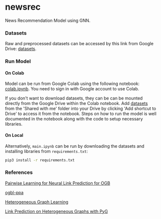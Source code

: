 # newsrec
News Recommendation Model using GNN.

### Datasets
Raw and preprocessed datasets can be accessed by this link from Google Drive: [datasets](https://drive.google.com/drive/folders/19_hl4deYR4hsySeCoti3a45AS7-GTiV9?usp=sharing).

### Run Model

#### On Colab
Model can be run from Google Colab using the following notebook: [colab.ipynb](https://drive.google.com/file/d/1ExS8Zohr1-SI-yT4nHiFslZ0Gaw21H6S/view?usp=sharing).
You need to sign in with Google account to use Colab.

If you don't want to download datasets, they can be can be mounted directly from the Google Drive within the Colab notebook. Add [datasets](https://drive.google.com/drive/folders/19_hl4deYR4hsySeCoti3a45AS7-GTiV9?usp=sharing) from the 'Shared with me' folder into your Drive by clicking 'Add shortcut to Drive' to access it from the notebook.
Steps on how to run the model is well documented in the notebook along with the code to setup necessary libraries.

#### On Local
Alternatively, `main.ipynb` can be run by downloading the datasets and installing libraries from `requirements.txt`:
```sh
pip3 install -r requirements.txt
```

### References
[Pairwise Learning for Neural Link Prediction for OGB](https://github.com/zhitao-wang/PLNLP)

[ogbl-ppa](https://github.com/snap-stanford/ogb/tree/bd1cfa20f909f3e0cccf807eb8605961cf3ce49b/examples/linkproppred/ppa)

[Heterogeneous Graph Learning](https://pytorch-geometric.readthedocs.io/en/latest/notes/heterogeneous.html)

[Link Prediction on Heterogeneous Graphs with PyG](https://medium.com/@pytorch_geometric/link-prediction-on-heterogeneous-graphs-with-pyg-6d5c29677c70)
